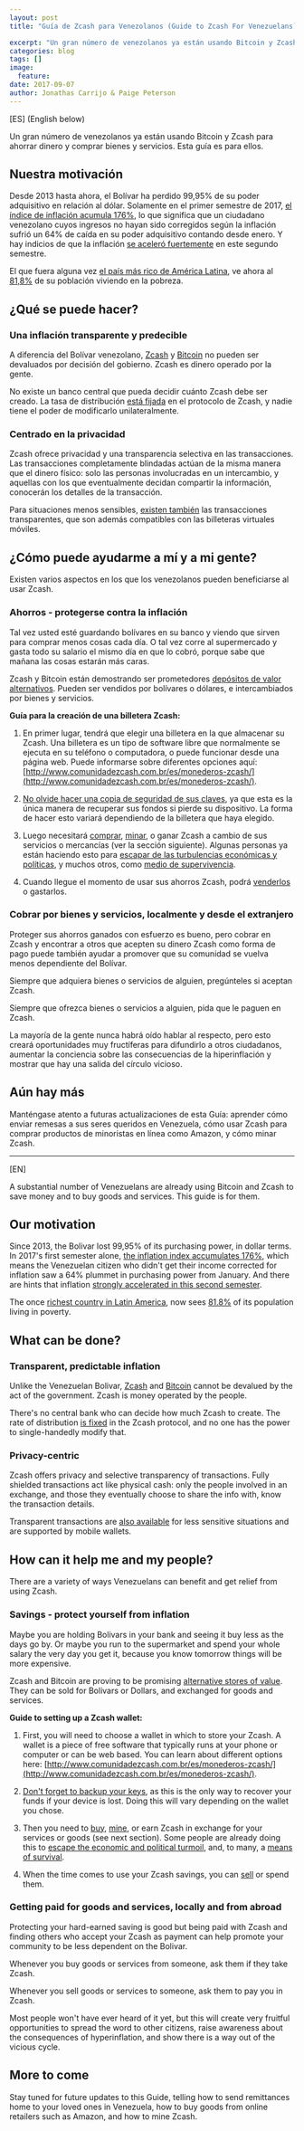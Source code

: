 ```yaml
---
layout: post
title: "Guía de Zcash para Venezolanos (Guide to Zcash For Venezuelans)"

excerpt: "Un gran número de venezolanos ya están usando Bitcoin y Zcash para ahorrar dinero y comprar bienes y servicios. Esta guía es para ellos."
categories: blog
tags: []
image:
  feature:
date: 2017-09-07
author: Jonathas Carrijo & Paige Peterson
---
```

[ES]  (English below)

Un gran número de venezolanos ya están usando Bitcoin y Zcash para ahorrar dinero y comprar bienes y servicios. Esta guía es para ellos.

## Nuestra motivación

Desde 2013 hasta ahora, el Bolívar ha perdido 99,95% de su poder adquisitivo en relación al dólar. Solamente en el primer semestre de 2017, [el índice de inflación acumula 176%](http://www.el-nacional.com/noticias/asamblea-nacional/venezuela-acumula-inflacion-176-que-2017_191984), lo que significa que un ciudadano venezolano cuyos ingresos no hayan sido corregidos según la inflación sufrió un 64% de caída en su poder adquisitivo contando desde enero. Y hay indicios de que la inflación [se aceleró fuertemente](https://mobile.twitter.com/mercadosyaccion/status/893499964705386497) en este segundo semestre.

El que fuera alguna vez [el país más rico de América Latina](http://www.adn40.mx/noticia/internacional/nota/2017-05-30-11-26/venezuela-paso-de-ser-el-pais-mas-rico-en-latinoamerica-al-mas-pobre/), ve ahora al [81,8%](https://www.el-carabobeno.com/pobreza-venezuela-aumento-818-segun-encovi/) de su población viviendo en la pobreza.

## ¿Qué se puede hacer?
### Una inflación transparente y predecible

A diferencia del Bolívar venezolano, [Zcash](https://z.cash/es) y [Bitcoin](http://elbitcoin.org/que-es-un-bitcoin/) no pueden ser devaluados por decisión del gobierno. Zcash es dinero operado por la gente.

No existe un banco central que pueda decidir cuánto Zcash debe ser creado. La tasa de distribución [está fijada](https://z.cash/es/support/faq.html#zcash-economics) en el protocolo de Zcash, y nadie tiene el poder de modificarlo unilateralmente.

### Centrado en la privacidad

Zcash ofrece privacidad y una transparencia selectiva en las transacciones. Las transacciones completamente blindadas actúan de la misma manera que el dinero físico: solo las personas involucradas en un intercambio, y aquellas con los que eventualmente decidan compartir la información, conocerán los detalles de la transacción.

Para situaciones menos sensibles, [existen también](https://z.cash/es/support/faq.html#difference-between-t-and-z-addrs) las transacciones transparentes, que son además compatibles con las billeteras virtuales móviles.

## ¿Cómo puede ayudarme a mí y a mi gente?

Existen varios aspectos en los que los venezolanos pueden beneficiarse al usar Zcash.

### Ahorros - protegerse contra la inflación

Tal vez usted esté guardando bolívares en su banco y viendo que sirven para comprar menos cosas cada día. O tal vez corre al supermercado y gasta todo su salario el mismo día en que lo cobró, porque sabe que mañana las cosas estarán más caras.

Zcash y Bitcoin están demostrando ser prometedores [depósitos de valor alternativos](http://elbitcoin.org/es-bitcoin-una-buena-reserva-de-valor/). Pueden ser vendidos por bolívares o dólares, e intercambiados por bienes y servicios.

**Guía para la creación de una billetera Zcash:**

1. En primer lugar, tendrá que elegir una billetera en la que almacenar su Zcash. Una billetera es un tipo de software libre que normalmente se ejecuta en su teléfono o computadora, o puede funcionar desde una página web. Puede informarse sobre diferentes opciones aquí: [http://www.comunidadezcash.com.br/es/monederos-zcash/](http://www.comunidadezcash.com.br/es/monederos-zcash/).

2. [No olvide hacer una copia de seguridad de sus claves](), ya que esta es la única manera de recuperar sus fondos si pierde su dispositivo. La forma de hacer esto variará dependiendo de la billetera que haya elegido.

3. Luego necesitará [comprar](http://www.comunidadezcash.com.br/es/mercados-zcash-es), [minar](http://www.comunidadezcash.com.br/es/mineria-zcash/), o ganar Zcash a cambio de sus servicios o mercancías (ver la sección siguiente). Algunas personas ya están haciendo esto para [escapar de las turbulencias económicas y políticas](https://medium.com/blockchannel/venezuelans-turns-to-zcash-ethereum-amidst-political-turmoil-5bf5db290295), y muchos otros, como [medio de supervivencia](http://reason.com/archives/2016/11/28/the-secret-dangerous-world-of).

4. Cuando llegue el momento de usar sus ahorros Zcash, podrá [venderlos](http://www.comunidadezcash.com.br/es/mercados-zcash-es/) o gastarlos.

### Cobrar por bienes y servicios, localmente y desde el extranjero

Proteger sus ahorros ganados con esfuerzo es bueno, pero cobrar en Zcash y encontrar a otros que acepten su dinero Zcash como forma de pago puede también ayudar a promover que su comunidad se vuelva menos dependiente del Bolívar.

Siempre que adquiera bienes o servicios de alguien, pregúnteles si aceptan Zcash.

Siempre que ofrezca bienes o servicios a alguien, pida que le paguen en Zcash.

La mayoría de la gente nunca habrá oído hablar al respecto, pero esto creará oportunidades muy fructíferas para difundirlo a otros ciudadanos, aumentar la conciencia sobre las consecuencias de la hiperinflación y mostrar que hay una salida del círculo vicioso.

## Aún hay más

Manténgase atento a futuras actualizaciones de esta Guía: aprender cómo enviar remesas a sus seres queridos en Venezuela, cómo usar Zcash para comprar productos de minoristas en línea como Amazon, y cómo minar Zcash.

* * *

[EN]

A substantial number of Venezuelans are already using Bitcoin and Zcash to save money and to buy goods and services. This guide is for them.

## Our motivation

Since 2013, the Bolivar lost 99,95% of its purchasing power, in dollar terms. In 2017's first semester alone, [the inflation index accumulates 176%](http://www.el-nacional.com/noticias/asamblea-nacional/venezuela-acumula-inflacion-176-que-2017_191984), which means the Venezuelan citizen who didn't get their income corrected for inflation saw a 64% plummet in purchasing power from January. And there are hints that inflation [strongly accelerated in this second semester](https://mobile.twitter.com/mercadosyaccion/status/893499964705386497).

The once [richest country in Latin America](http://www.adn40.mx/noticia/internacional/nota/2017-05-30-11-26/venezuela-paso-de-ser-el-pais-mas-rico-en-latinoamerica-al-mas-pobre/), now sees [81.8%](https://www.el-carabobeno.com/pobreza-venezuela-aumento-818-segun-encovi/) of its population living in poverty.

## What can be done?
### Transparent, predictable inflation

Unlike the Venezuelan Bolivar, [Zcash](https://z.cash/es) and [Bitcoin](http://elbitcoin.org/que-es-un-bitcoin/) cannot be devalued by the act of the government. Zcash is money operated by the people.

There's no central bank who can decide how much Zcash to create. The rate of distribution [is fixed](https://z.cash/es/support/faq.html#zcash-economics) in the Zcash protocol, and no one has the power to single-handedly modify that.

### Privacy-centric

Zcash offers privacy and selective transparency of transactions. Fully shielded transactions act like physical cash: only the people involved in an exchange, and those they eventually choose to share the info with, know the transaction details. 

Transparent transactions are [also available](https://z.cash/es/support/faq.html#difference-between-t-and-z-addrs) for less sensitive situations and are supported by mobile wallets.

## How can it help me and my people?

There are a variety of ways Venezuelans can benefit and get relief from using Zcash.

### Savings - protect yourself from inflation

Maybe you are holding Bolivars in your bank and seeing it buy less as the days go by. Or maybe you run to the supermarket and spend your whole salary the very day you get it, because you know tomorrow things will be more expensive. 

Zcash and Bitcoin are proving to be promising [alternative stores of value](http://elbitcoin.org/es-bitcoin-una-buena-reserva-de-valor/). They can be sold for Bolivars or Dollars, and exchanged for goods and services.

**Guide to setting up a Zcash wallet:**
    
1. First, you will need to choose a wallet in which to store your Zcash. A wallet is a piece of free software that typically runs at your phone or computer or can be web based. You can learn about different options here: [http://www.comunidadezcash.com.br/es/monederos-zcash/](http://www.comunidadezcash.com.br/es/monederos-zcash/).
    
2. [Don't forget to backup your keys](https://github.com/zcash/zcash/blob/master/doc/wallet-backup.md), as this is the only way to recover your funds if your device is lost. Doing this will vary depending on the wallet you chose.

3. Then you need to [buy](http://www.comunidadezcash.com.br/es/mercados-zcash-es), [mine](http://www.comunidadezcash.com.br/es/mineria-zcash/), or earn Zcash in exchange for your services or goods (see next section). Some people are already doing this to [escape the economic and political turmoil](https://medium.com/blockchannel/venezuelans-turns-to-zcash-ethereum-amidst-political-turmoil-5bf5db290295), and, to many, a [means of survival](http://reason.com/archives/2016/11/28/the-secret-dangerous-world-of).

4. When the time comes to use your Zcash savings, you can [sell](http://www.comunidadezcash.com.br/es/mercados-zcash-es/) or spend them.

### Getting paid for goods and services, locally and from abroad

Protecting your hard-earned saving is good but being paid with Zcash and finding others who accept your Zcash as payment can help promote your community to be less dependent on the Bolivar.

Whenever you buy goods or services from someone, ask them if they take Zcash.

Whenever you sell goods or services to someone, ask them to pay you in Zcash.

Most people won't have ever heard of it yet, but this will create very fruitful opportunities to spread the word to other citizens, raise awareness about the consequences of hyperinflation, and show there is a way out of the vicious cycle.

## More to come

Stay tuned for future updates to this Guide, telling how to send remittances home to your loved ones in Venezuela, how to buy goods from online retailers such as Amazon, and how to mine Zcash.

